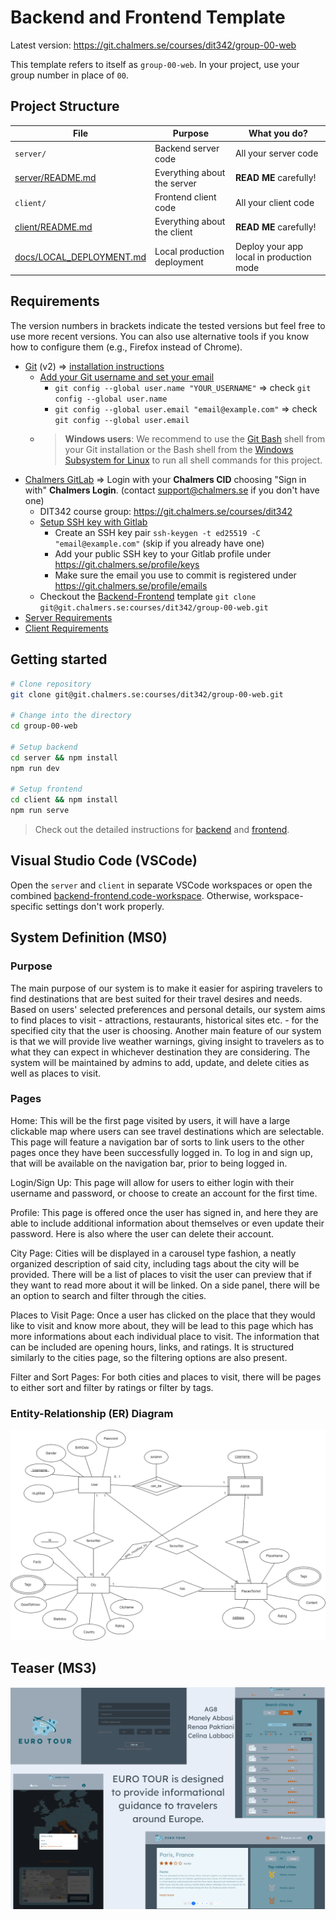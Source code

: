 # Backend and Frontend Template

Latest version: https://git.chalmers.se/courses/dit342/group-00-web

This template refers to itself as `group-00-web`. In your project, use your group number in place of `00`.

## Project Structure

| File        | Purpose           | What you do?  |
| ------------- | ------------- | ----- |
| `server/` | Backend server code | All your server code |
| [server/README.md](server/README.md) | Everything about the server | **READ ME** carefully! |
| `client/` | Frontend client code | All your client code |
| [client/README.md](client/README.md) | Everything about the client | **READ ME** carefully! |
| [docs/LOCAL_DEPLOYMENT.md](docs/LOCAL_DEPLOYMENT.md) | Local production deployment | Deploy your app local in production mode |

## Requirements

The version numbers in brackets indicate the tested versions but feel free to use more recent versions.
You can also use alternative tools if you know how to configure them (e.g., Firefox instead of Chrome).

* [Git](https://git-scm.com/) (v2) => [installation instructions](https://www.atlassian.com/git/tutorials/install-git)
  * [Add your Git username and set your email](https://docs.gitlab.com/ce/gitlab-basics/start-using-git.html#add-your-git-username-and-set-your-email)
    * `git config --global user.name "YOUR_USERNAME"` => check `git config --global user.name`
    * `git config --global user.email "email@example.com"` => check `git config --global user.email`
  * > **Windows users**: We recommend to use the [Git Bash](https://www.atlassian.com/git/tutorials/git-bash) shell from your Git installation or the Bash shell from the [Windows Subsystem for Linux](https://docs.microsoft.com/en-us/windows/wsl/install-win10) to run all shell commands for this project.
* [Chalmers GitLab](https://git.chalmers.se/) => Login with your **Chalmers CID** choosing "Sign in with" **Chalmers Login**. (contact [support@chalmers.se](mailto:support@chalmers.se) if you don't have one)
  * DIT342 course group: https://git.chalmers.se/courses/dit342
  * [Setup SSH key with Gitlab](https://docs.gitlab.com/ee/ssh/)
    * Create an SSH key pair `ssh-keygen -t ed25519 -C "email@example.com"` (skip if you already have one)
    * Add your public SSH key to your Gitlab profile under https://git.chalmers.se/profile/keys
    * Make sure the email you use to commit is registered under https://git.chalmers.se/profile/emails
  * Checkout the [Backend-Frontend](https://git.chalmers.se/courses/dit342/group-00-web) template `git clone git@git.chalmers.se:courses/dit342/group-00-web.git`
* [Server Requirements](./server/README.md#Requirements)
* [Client Requirements](./client/README.md#Requirements)

## Getting started

```bash
# Clone repository
git clone git@git.chalmers.se:courses/dit342/group-00-web.git

# Change into the directory
cd group-00-web

# Setup backend
cd server && npm install
npm run dev

# Setup frontend
cd client && npm install
npm run serve
```

> Check out the detailed instructions for [backend](./server/README.md) and [frontend](./client/README.md).

## Visual Studio Code (VSCode)

Open the `server` and `client` in separate VSCode workspaces or open the combined [backend-frontend.code-workspace](./backend-frontend.code-workspace). Otherwise, workspace-specific settings don't work properly.

## System Definition (MS0)

### Purpose

The main purpose of our system is to make it easier for aspiring travelers to find destinations that are best suited for their travel desires and needs. Based on users' selected preferences and personal details, our system aims to find places to visit - attractions, restaurants, historical sites etc. - for the specified city that the user is choosing. Another main feature of our system is that we will provide live weather warnings, giving insight to travelers as to what they can expect in whichever destination they are considering. The system will be maintained by admins to add, update, and delete cities as well as places to visit.  

### Pages

Home: This will be the first page visited by users, it will have a large clickable map where users can see travel destinations which are selectable. This page will feature a navigation bar of sorts to link users to the other pages once they have been successfully logged in. To log in and sign up, that will be available on the navigation bar, prior to being logged in.

Login/Sign Up: This page will allow for users to either login with their username and password, or choose to create an account for the first time. 

Profile: This page is offered once the user has signed in, and here they are able to include additional information about themselves or even update their password. Here is also where the user can delete their account.

City Page: Cities will be displayed in a carousel type fashion, a neatly organized description of said city, including tags about the city will be provided. There will be a list of places to visit the user can preview that if they want to read more about it will be linked. On a side panel, there will be an option to search and filter through the cities.

Places to Visit Page: Once a user has clicked on the place that they would like to visit and know more about, they will be lead to this page which has more informations about each individual place to visit. The information that can be included are opening hours, links, and ratings. It is structured similarly to the cities page, so the filtering options are also present.

Filter and Sort Pages: For both cities and places to visit, there will be pages to either sort and filter by ratings or filter by tags.

### Entity-Relationship (ER) Diagram

![ER Diagram](./images/er_diagram.png)

## Teaser (MS3)

![Teaser](./images/teaser.png)
